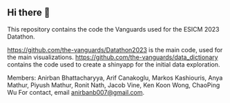 ## Hi there 👋

This repository contains the code the Vanguards used for the ESICM 2023 Datathon. 

https://github.com/the-vanguards/Datathon2023 is the main code, used for the main visualizations.
https://github.com/the-vanguards/data_dictionary contains the code used to create a shinyapp for the initial data exploration.

Members: Anirban Bhattacharyya, Arif Canakoglu,  Markos Kashiouris, Anya Mathur, Piyush Mathur, Ronit Nath, Jacob Vine, Ken Koon Wong, ChaoPing Wu
For contact, email anirbanb007@gmail.com.
